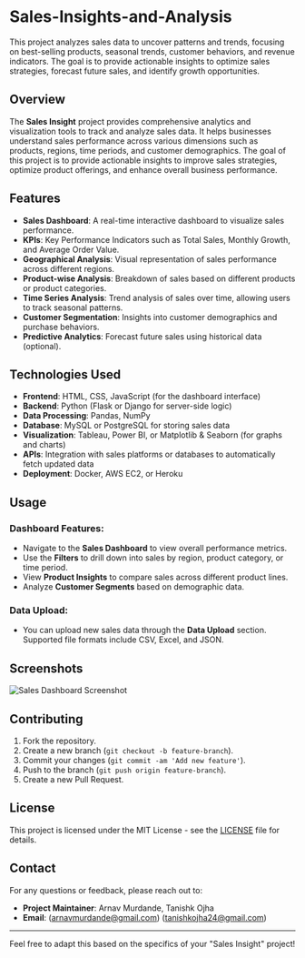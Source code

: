 # Sales-Insights-and-Analysis
This project analyzes sales data to uncover patterns and trends, focusing on best-selling products, seasonal trends, customer behaviors, and revenue indicators. The goal is to provide actionable insights to optimize sales strategies, forecast future sales, and identify growth opportunities.

## Overview
The **Sales Insight** project provides comprehensive analytics and visualization tools to track and analyze sales data. It helps businesses understand sales performance across various dimensions such as products, regions, time periods, and customer demographics. The goal of this project is to provide actionable insights to improve sales strategies, optimize product offerings, and enhance overall business performance.

## Features
- **Sales Dashboard**: A real-time interactive dashboard to visualize sales performance.
- **KPIs**: Key Performance Indicators such as Total Sales, Monthly Growth, and Average Order Value.
- **Geographical Analysis**: Visual representation of sales performance across different regions.
- **Product-wise Analysis**: Breakdown of sales based on different products or product categories.
- **Time Series Analysis**: Trend analysis of sales over time, allowing users to track seasonal patterns.
- **Customer Segmentation**: Insights into customer demographics and purchase behaviors.
- **Predictive Analytics**: Forecast future sales using historical data (optional).

## Technologies Used
- **Frontend**: HTML, CSS, JavaScript (for the dashboard interface)
- **Backend**: Python (Flask or Django for server-side logic)
- **Data Processing**: Pandas, NumPy
- **Database**: MySQL or PostgreSQL for storing sales data
- **Visualization**: Tableau, Power BI, or Matplotlib & Seaborn (for graphs and charts)
- **APIs**: Integration with sales platforms or databases to automatically fetch updated data
- **Deployment**: Docker, AWS EC2, or Heroku


## Usage

### Dashboard Features:
- Navigate to the **Sales Dashboard** to view overall performance metrics.
- Use the **Filters** to drill down into sales by region, product category, or time period.
- View **Product Insights** to compare sales across different product lines.
- Analyze **Customer Segments** based on demographic data.

### Data Upload:
- You can upload new sales data through the **Data Upload** section. Supported file formats include CSV, Excel, and JSON.

## Screenshots
![Sales Dashboard Screenshot](link-to-screenshot)

## Contributing
1. Fork the repository.
2. Create a new branch (`git checkout -b feature-branch`).
3. Commit your changes (`git commit -am 'Add new feature'`).
4. Push to the branch (`git push origin feature-branch`).
5. Create a new Pull Request.

## License
This project is licensed under the MIT License - see the [LICENSE](LICENSE) file for details.

## Contact
For any questions or feedback, please reach out to:

- **Project Maintainer**: Arnav Murdande, Tanishk Ojha
- **Email**: (arnavmurdande@gmail.com)
             (tanishkojha24@gmail.com)  

---

Feel free to adapt this based on the specifics of your "Sales Insight" project!

